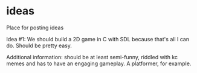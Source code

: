 # ideas
Place for posting ideas

Idea #1: We should build a 2D game in C with SDL because that's all I can do. Should be pretty easy.

Additional information: should be at least semi-funny, riddled with kc memes and has to have an engaging gameplay. A platformer, for example.
